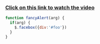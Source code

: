 <h3><a href="https://arturfatkul.github.io/webautomation-4radio-antennas/">Сlick on this link to watch the video</a></h3>
 
```javascript
function fancyAlert(arg) {
  if(arg) {
    $.facebox({div:'#foo'})
  }
}
```
